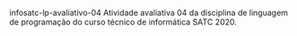 infosatc-lp-avaliativo-04
Atividade avaliativa 04 da disciplina de linguagem de programação do curso técnico de informática SATC 2020.
